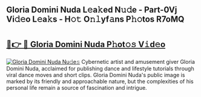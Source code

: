 ## Gloria Domini Nuda L𝚎a𝚔ed N𝚞𝚍e - Part-0Vj Vi𝚍𝚎o L𝚎a𝚔s - H𝚘𝚝 O𝚗𝚕yf𝚊ns P𝚑𝚘tos R7oMQ

# <h2><a href="http://kf40cf.oniu.top/?m=Gloria+Domini+Nuda">🔗👉 🔴 Gloria Domini Nuda P𝚑ot𝚘𝚜 V𝚒d𝚎o</a></h2>

[![Gloria Domini Nuda Nu𝚍e𝚜](https://i.imgur.com/0qMVB7G.gif)](http://kf40cf.oniu.top/?m=Gloria+Domini+Nuda)
Cybernetic artist and amusement giver Gloria Domini Nuda, acclaimed for publishing dance and lifestyle tutorials through viral dance moves and short clips. Gloria Domini Nuda's public image is marked by its friendly and approachable nature, but the complexities of his personal life remain a source of fascination and intrigue.  

